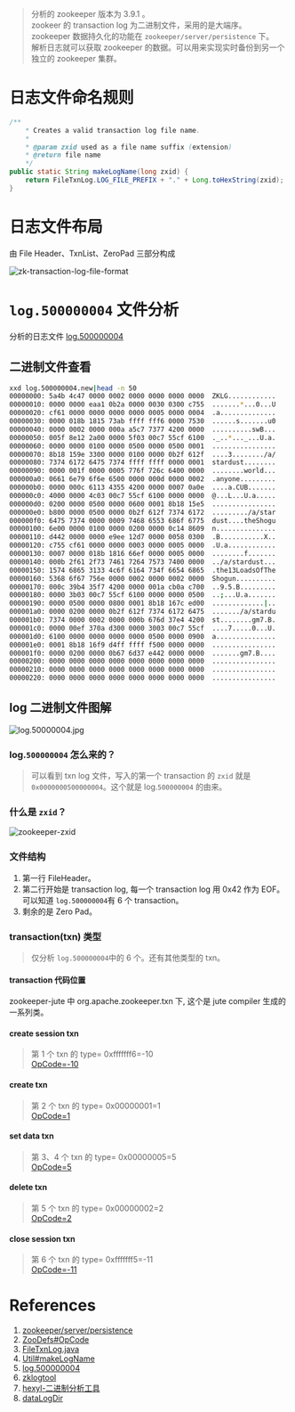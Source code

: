 
> 分析的 zookeeper 版本为 3.9.1 。    
> zookeer 的 transaction log 为二进制文件，采用的是大端序。  
> zookeeper 数据持久化的功能在  `zookeeper/server/persistence` 下。  
> 解析日志就可以获取 zookeeper 的数据。可以用来实现实时备份到另一个独立的 zookeeper 集群。

# 日志文件命名规则

```java
/**
    * Creates a valid transaction log file name.
    *
    * @param zxid used as a file name suffix (extension)
    * @return file name
    */
public static String makeLogName(long zxid) {
    return FileTxnLog.LOG_FILE_PREFIX + "." + Long.toHexString(zxid);
}
```

# 日志文件布局

由 File Header、TxnList、ZeroPad 三部分构成

![zk-transaction-log-file-format](https://raw.githubusercontent.com/stardustman/pictures/main/img/zookeeper-transaction-log-file-format.svg)

# `log.500000004` 文件分析

分析的日志文件 [log.500000004](https://raw.githubusercontent.com/stardustman/pictures/main/img/log.500000004)

## 二进制文件查看

```bash
xxd log.500000004.new|head -n 50
00000000: 5a4b 4c47 0000 0002 0000 0000 0000 0000  ZKLG............
00000010: 0000 0000 eaa1 0b2a 0000 0030 0300 c755  .......*...0...U
00000020: cf61 0000 0000 0000 0000 0005 0000 0004  .a..............
00000030: 0000 018b 1815 73ab ffff fff6 0000 7530  ......s.......u0
00000040: 0000 0002 0000 000a a5c7 7377 4200 0000  ..........swB...
00000050: 005f 8e12 2a00 0000 5f03 00c7 55cf 6100  ._..*..._...U.a.
00000060: 0000 0000 0100 0000 0500 0000 0500 0001  ................
00000070: 8b18 159e 3300 0000 0100 0000 0b2f 612f  ....3......../a/
00000080: 7374 6172 6475 7374 ffff ffff 0000 0001  stardust........
00000090: 0000 001f 0000 0005 776f 726c 6400 0000  ........world...
000000a0: 0661 6e79 6f6e 6500 0000 000d 0000 0002  .anyone.........
000000b0: 0000 000c 6113 4355 4200 0000 0007 0a0e  ....a.CUB.......
000000c0: 4000 0000 4c03 00c7 55cf 6100 0000 0000  @...L...U.a.....
000000d0: 0200 0000 0500 0000 0600 0001 8b18 15e5  ................
000000e0: b800 0000 0500 0000 0b2f 612f 7374 6172  ........./a/star
000000f0: 6475 7374 0000 0009 7468 6553 686f 6775  dust....theShogu
00000100: 6e00 0000 0100 0000 0200 0000 0c14 8609  n...............
00000110: d442 0000 0000 e9ee 12d7 0000 0058 0300  .B...........X..
00000120: c755 cf61 0000 0000 0003 0000 0005 0000  .U.a............
00000130: 0007 0000 018b 1816 66ef 0000 0005 0000  ........f.......
00000140: 000b 2f61 2f73 7461 7264 7573 7400 0000  ../a/stardust...
00000150: 1574 6865 3133 4c6f 6164 734f 6654 6865  .the13LoadsOfThe
00000160: 5368 6f67 756e 0000 0002 0000 0002 0000  Shogun..........
00000170: 000c 39b4 35f7 4200 0000 001a cb0a c700  ..9.5.B.........
00000180: 0000 3b03 00c7 55cf 6100 0000 0000 0500  ..;...U.a.......
00000190: 0000 0500 0000 0800 0001 8b18 167c ed00  .............|..
000001a0: 0000 0200 0000 0b2f 612f 7374 6172 6475  ......./a/stardu
000001b0: 7374 0000 0002 0000 000b 676d 37e4 4200  st........gm7.B.
000001c0: 0000 00ef 370a d300 0000 3003 00c7 55cf  ....7.....0...U.
000001d0: 6100 0000 0000 0000 0000 0500 0000 0900  a...............
000001e0: 0001 8b18 16f9 d4ff ffff f500 0000 0000  ................
000001f0: 0000 0200 0000 0b67 6d37 e442 0000 0000  .......gm7.B....
00000200: 0000 0000 0000 0000 0000 0000 0000 0000  ................
00000210: 0000 0000 0000 0000 0000 0000 0000 0000  ................
00000220: 0000 0000 0000 0000 0000 0000 0000 0000  ................

```
## log 二进制文件图解

![log.50000004.jpg](https://raw.githubusercontent.com/stardustman/pictures/main/img/zookeeper-log.500000004.jpg)

### log.`500000004` 怎么来的？

> 可以看到 txn log 文件，写入的第一个 transaction 的 `zxid` 就是 `0x0000000500000004`。这个就是 log.`500000004` 的由来。

### 什么是 `zxid`？

![zookeeper-zxid](https://raw.githubusercontent.com/stardustman/pictures/main/img/zookeeper-zxid-format.svg)

### 文件结构

1. 第一行 FileHeader。
2. 第二行开始是 transaction log, 每一个 transaction log 用 0x42 作为 EOF。可以知道 `log.500000004`有 6 个 transaction。
3. 剩余的是 Zero Pad。

### transaction(txn) 类型

> 仅分析 `log.500000004`中的 6 个。还有其他类型的 txn。 

#### **transaction 代码位置**

zookeeper-jute 中 org.apache.zookeeper.txn 下, 这个是 jute compiler 生成的一系列类。

#### **create session txn**

>  第 1 个 txn 的 type= 0xfffffff6=-10  
> [OpCode=-10](https://github.com/apache/zookeeper/blob/release-3.9.1/zookeeper-server/src/main/java/org/apache/zookeeper/ZooDefs.java#L98)

#### **create txn**

>  第 2 个 txn 的 type= 0x00000001=1  
> [OpCode=1](https://github.com/apache/zookeeper/blob/release-3.9.1/zookeeper-server/src/main/java/org/apache/zookeeper/ZooDefs.java#L40)


#### **set data txn**

>  第 3、4 个 txn 的 type= 0x00000005=5  
> [OpCode=5](https://github.com/apache/zookeeper/blob/release-3.9.1/zookeeper-server/src/main/java/org/apache/zookeeper/ZooDefs.java#L40)


#### **delete txn**

>  第 5 个 txn 的 type= 0x00000002=2  
> [OpCode=2](https://github.com/apache/zookeeper/blob/release-3.9.1/zookeeper-server/src/main/java/org/apache/zookeeper/ZooDefs.java#L42)

#### **close session txn**

>  第 6 个 txn 的 type= 0xfffffff5=-11  
> [OpCode=-11](https://github.com/apache/zookeeper/blob/release-3.9.1/zookeeper-server/src/main/java/org/apache/zookeeper/ZooDefs.java#L100)





# References
1. [zookeeper/server/persistence](https://github.com/apache/zookeeper/tree/release-3.9.1/zookeeper-server/src/main/java/org/apache/zookeeper/server/persistence)
2. [ZooDefs#OpCode](https://github.com/apache/zookeeper/blob/release-3.9.1/zookeeper-server/src/main/java/org/apache/zookeeper/ZooDefs.java#L36)
3. [FileTxnLog.java](https://github.com/apache/zookeeper/blob/release-3.9.1/zookeeper-server/src/main/java/org/apache/zookeeper/server/persistence/FileTxnLog.java#L57)
4. [Util#makeLogName](https://github.com/apache/zookeeper/blob/release-3.9.1/zookeeper-server/src/main/java/org/apache/zookeeper/server/persistence/Util.java#L84)
5. [log.500000004](https://raw.githubusercontent.com/stardustman/pictures/main/img/log.500000004)
6. [zklogtool](https://github.com/alenca/zklogtool/tree/master/zklogtool)
7. [hexyl-二进制分析工具](https://github.com/sharkdp/hexyl/releases)
8. [dataLogDir](https://zookeeper.apache.org/doc/r3.4.8/zookeeperAdmin.html#sc_zkCommands:~:text=The%20Log%20Directory%20contains,written%20to%20that%20log.)




